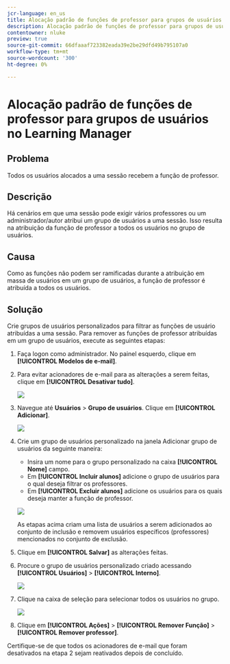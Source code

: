 ```yaml
---
jcr-language: en_us
title: Alocação padrão de funções de professor para grupos de usuários no Learning Manager
description: Alocação padrão de funções de professor para grupos de usuários no Learning Manager
contentowner: nluke
preview: true
source-git-commit: 66dfaaaf723382eada39e2be29dfd49b795107a0
workflow-type: tm+mt
source-wordcount: '300'
ht-degree: 0%

---
```




# Alocação padrão de funções de professor para grupos de usuários no Learning Manager

## Problema

Todos os usuários alocados a uma sessão recebem a função de professor.

## Descrição

Há cenários em que uma sessão pode exigir vários professores ou um administrador/autor atribui um grupo de usuários a uma sessão. Isso resulta na atribuição da função de professor a todos os usuários no grupo de usuários.

## Causa

Como as funções não podem ser ramificadas durante a atribuição em massa de usuários em um grupo de usuários, a função de professor é atribuída a todos os usuários.

## Solução

Crie grupos de usuários personalizados para filtrar as funções de usuário atribuídas a uma sessão. Para remover as funções de professor atribuídas em um grupo de usuários, execute as seguintes etapas:

1. Faça logon como administrador. No painel esquerdo, clique em **[!UICONTROL Modelos de e-mail]**.
1. Para evitar acionadores de e-mail para as alterações a serem feitas, clique em **[!UICONTROL Desativar tudo]**.

   ![](assets/instructor-disable-all.png)

1. Navegue até **Usuários** > **Grupo de usuários**. Clique em **[!UICONTROL Adicionar]**.

   ![](assets/instructor-usergroups.png)

1. Crie um grupo de usuários personalizado na janela Adicionar grupo de usuários da seguinte maneira:

   * Insira um nome para o grupo personalizado na caixa **[!UICONTROL Nome]** campo.
   * Em **[!UICONTROL Incluir alunos]** adicione o grupo de usuários para o qual deseja filtrar os professores.
   * Em **[!UICONTROL Excluir alunos]** adicione os usuários para os quais deseja manter a função de professor.

   ![](assets/instructor-add-ug.png)

   As etapas acima criam uma lista de usuários a serem adicionados ao conjunto de inclusão e removem usuários específicos (professores) mencionados no conjunto de exclusão.

1. Clique em **[!UICONTROL Salvar]** as alterações feitas.
1. Procure o grupo de usuários personalizado criado acessando **[!UICONTROL Usuários]** > **[!UICONTROL Interno]**.

   ![](assets/instructor-custom-ug.png)

1. Clique na caixa de seleção para selecionar todos os usuários no grupo.

   ![](assets/instructor-bulk-ug.png)

1. Clique em **[!UICONTROL Ações]** > **[!UICONTROL Remover Função]** > **[!UICONTROL Remover professor]**.

Certifique-se de que todos os acionadores de e-mail que foram desativados na etapa 2 sejam reativados depois de concluído.

